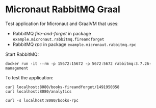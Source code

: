 # Micronaut RabbitMQ Graal #

Test application for Micronaut and GraalVM that uses:

- RabbitMQ _fire-and-forget_ in package `example.micronaut.rabbitmq.fireandforget`
- RabbitMQ _rpc_ in package `example.micronaut.rabbitmq.rpc`

Start RabbitMQ:

```
docker run -it --rm -p 15672:15672 -p 5672:5672 rabbitmq:3.7.26-management
```

To test the application:

```
curl localhost:8080/books-fireandforget/1491950358
curl localhost:8080/analytics

curl -s localhost:8080/books-rpc
```
